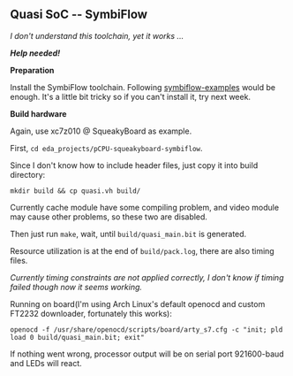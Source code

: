 ## Quasi SoC -- SymbiFlow

*I don't understand this toolchain, yet it works ...*

***Help needed!***

**Preparation**

Install the SymbiFlow toolchain. Following [symbiflow-examples](https://symbiflow-examples.readthedocs.io/en/latest/getting-symbiflow.html) would be enough. It's a little bit tricky so if you can't install it, try next week. 

**Build hardware**

Again, use xc7z010 @ SqueakyBoard as example. 

First, `cd eda_projects/pCPU-squeakyboard-symbiflow`. 

Since I don't know how to include header files, just copy it into build directory:

`mkdir build && cp quasi.vh build/`

Currently cache module have some compiling problem, and video module may cause other problems, so these two are disabled. 

Then just run `make`, wait, until `build/quasi_main.bit` is generated. 

Resource utilization is at the end of `build/pack.log`, there are also timing files.

*Currently timing constraints are not applied correctly, I don't know if timing failed though now it seems working.*

Running on board(I'm using Arch Linux's default openocd and custom FT2232 downloader, fortunately this works): 

`openocd -f /usr/share/openocd/scripts/board/arty_s7.cfg -c "init; pld load 0 build/quasi_main.bit; exit"`

If nothing went wrong, processor output will be on serial port 921600-baud and LEDs will react. 

